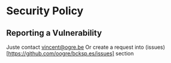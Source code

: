 # Security Policy

## Reporting a Vulnerability

Juste contact vincent@ogre.be
Or create a request into (issues)[https://github.com/oogre/bcksp.es/issues] section

